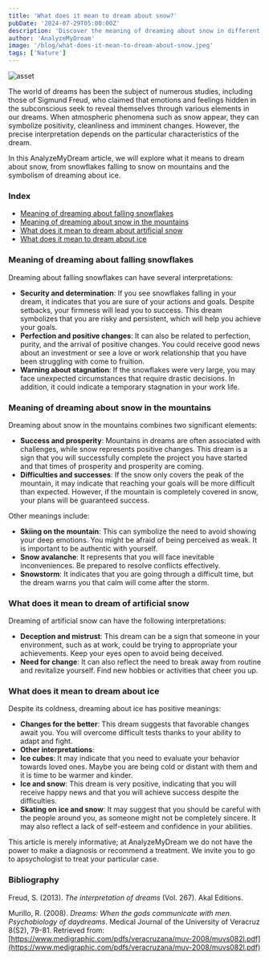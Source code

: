 ```yaml
---
title: 'What does it mean to dream about snow?'
pubDate: '2024-07-29T05:00:00Z'
description: 'Discover the meaning of dreaming about snow in different contexts: falling flakes, snow on mountains, artificial and ice.'
author: 'AnalyzeMyDream'
image: '/blog/what-does-it-mean-to-dream-about-snow.jpeg'
tags: ['Nature']
---
```


![asset](/blog/what-does-it-mean-to-dream-about-snow.jpeg)

The world of dreams has been the subject of numerous studies, including those of Sigmund Freud, who claimed that emotions and feelings hidden in the subconscious seek to reveal themselves through various elements in our dreams. When atmospheric phenomena such as snow appear, they can symbolize positivity, cleanliness and imminent changes. However, the precise interpretation depends on the particular characteristics of the dream.

In this AnalyzeMyDream article, we will explore what it means to dream about snow, from snowflakes falling to snow on mountains and the symbolism of dreaming about ice.

### Index

- [Meaning of dreaming about falling snowflakes](#meaning-of-dreaming-about-falling-snowflakes)
- [Meaning of dreaming about snow in the mountains](#meaning-of-dreaming-about-snow-in-the-mountains)
- [What does it mean to dream about artificial snow](#what-does-it-mean-to-dream-about-artificial-snow)
- [What does it mean to dream about ice](#what-does-it-mean-to-dream-about-ice)

### Meaning of dreaming about falling snowflakes

Dreaming about falling snowflakes can have several interpretations:

- **Security and determination**: If you see snowflakes falling in your dream, it indicates that you are sure of your actions and goals. Despite setbacks, your firmness will lead you to success. This dream symbolizes that you are risky and persistent, which will help you achieve your goals.
- **Perfection and positive changes**: It can also be related to perfection, purity, and the arrival of positive changes. You could receive good news about an investment or see a love or work relationship that you have been struggling with come to fruition.
- **Warning about stagnation**: If the snowflakes were very large, you may face unexpected circumstances that require drastic decisions. In addition, it could indicate a temporary stagnation in your work life. 

### Meaning of dreaming about snow in the mountains

Dreaming about snow in the mountains combines two significant elements:

- **Success and prosperity**: Mountains in dreams are often associated with challenges, while snow represents positive changes. This dream is a sign that you will successfully complete the project you have started and that times of prosperity and prosperity are coming.
- **Difficulties and successes**: If the snow only covers the peak of the mountain, it may indicate that reaching your goals will be more difficult than expected. However, if the mountain is completely covered in snow, your plans will be guaranteed success.

Other meanings include:
- **Skiing on the mountain**: This can symbolize the need to avoid showing your deep emotions. You might be afraid of being perceived as weak. It is important to be authentic with yourself.
- **Snow avalanche**: It represents that you will face inevitable inconveniences. Be prepared to resolve conflicts effectively.
- **Snowstorm**: It indicates that you are going through a difficult time, but the dream warns you that calm will come after the storm.

### What does it mean to dream of artificial snow

Dreaming of artificial snow can have the following interpretations:

- **Deception and mistrust**: This dream can be a sign that someone in your environment, such as at work, could be trying to appropriate your achievements. Keep your eyes open to avoid being deceived.
- **Need for change**: It can also reflect the need to break away from routine and revitalize yourself. Find new hobbies or activities that cheer you up. 

### What does it mean to dream about ice

Despite its coldness, dreaming about ice has positive meanings:

- **Changes for the better**: This dream suggests that favorable changes await you. You will overcome difficult tests thanks to your ability to adapt and fight.
- **Other interpretations**:
- **Ice cubes**: It may indicate that you need to evaluate your behavior towards loved ones. Maybe you are being cold or distant with them and it is time to be warmer and kinder.
- **Ice and snow**: This dream is very positive, indicating that you will receive happy news and that you will achieve success despite the difficulties.
- **Skating on ice and snow**: It may suggest that you should be careful with the people around you, as someone might not be completely sincere. It may also reflect a lack of self-esteem and confidence in your abilities. 

This article is merely informative; at AnalyzeMyDream we do not have the power to make a diagnosis or recommend a treatment. We invite you to go to apsychologist to treat your particular case.

### Bibliography

Freud, S. (2013). *The interpretation of dreams* (Vol. 267). Akal Editions.

Murillo, R. (2008). *Dreams: When the gods communicate with men. Psychobiology of daydreams*. Medical Journal of the University of Veracruz 8(S2), 79-81. Retrieved from: [https://www.medigraphic.com/pdfs/veracruzana/muv-2008/muvs082l.pdf](https://www.medigraphic.com/pdfs/veracruzana/muv-2008/muvs082l.pdf)